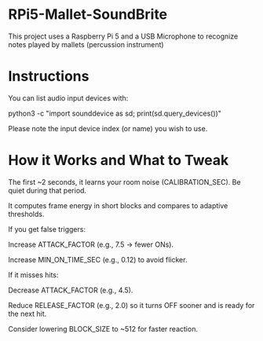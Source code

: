 # RPi5-Mallet-SoundBrite
This project uses a Raspberry Pi 5 and a USB Microphone to recognize notes played by mallets (percussion instrument)


# Instructions
You can list audio input devices with:

python3 -c "import sounddevice as sd; print(sd.query_devices())"


Please note the input device index (or name) you wish to use.

# How it Works and What to Tweak
The first ~2 seconds, it learns your room noise (CALIBRATION_SEC). Be quiet during that period.

It computes frame energy in short blocks and compares to adaptive thresholds.


If you get false triggers:

Increase ATTACK_FACTOR (e.g., 7.5 → fewer ONs).

Increase MIN_ON_TIME_SEC (e.g., 0.12) to avoid flicker.


If it misses hits:

Decrease ATTACK_FACTOR (e.g., 4.5).

Reduce RELEASE_FACTOR (e.g., 2.0) so it turns OFF sooner and is ready for the next hit.

Consider lowering BLOCK_SIZE to ~512 for faster reaction.
